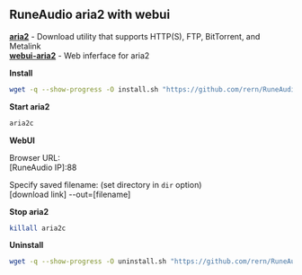 RuneAudio aria2 with webui
---

[**aria2**](https://aria2.github.io/) - Download utility that supports HTTP(S), FTP, BitTorrent, and Metalink  
[**webui-aria2**](https://github.com/ziahamza/webui-aria2) - Web inferface for aria2  


**Install**  
```sh
wget -q --show-progress -O install.sh "https://github.com/rern/RuneAudio/blob/master/aria2/install.sh?raw=1"; chmod +x install.sh; ./install.sh
```

**Start aria2**  
```sh
aria2c
```

**WebUI**  
  
Browser URL:  
\[RuneAudio IP]:88  

Specify saved filename: (set directory in `dir` option)  
[download link] --out=[filename]  

**Stop aria2**  
```sh
killall aria2c
```

**Uninstall**  
```sh
wget -q --show-progress -O uninstall.sh "https://github.com/rern/RuneAudio/blob/master/aria2/uninstall.sh?raw=1"; chmod +x uninstall.sh; ./uninstall.sh
```
